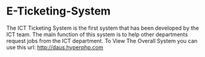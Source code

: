 # E-Ticketing-System
The ICT Ticketing System is the first system that has been developed by the ICT team. The main function of this system is to help other departments request jobs from the ICT department. 
To View The Overall System you can use this url: http://daus.hyperphp.com
